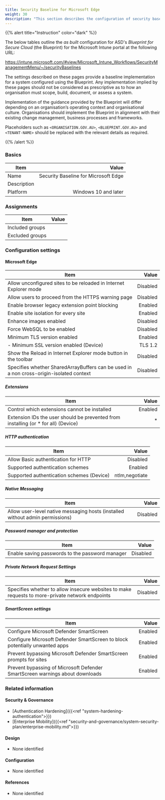 ```yaml
---
title: Security Baseline for Microsoft Edge
weight: 30
description: "This section describes the configuration of security baselines within Microsoft Intune associated with systems built according to the guidance provided by ASD's Blueprint for Secure Cloud."
---
```


{{% alert title="Instruction" color="dark" %}}
 
The below tables outline the *as built* configuration for ASD's *Blueprint for Secure Cloud* (the Blueprint) for the Microsoft Intune portal at the following URL:

https://intune.microsoft.com/#view/Microsoft_Intune_Workflows/SecurityManagementMenu/~/securityBaselines
 
The settings described on these pages provide a baseline implementation for a system configured using the Blueprint. Any implementation implied by these pages should not be considered as prescriptive as to how an organisation must scope, build, document, or assess a system.

Implementation of the guidance provided by the Blueprint will differ depending on an organisation’s operating context and organisational culture. Organisations should implement the Blueprint in alignment with their existing change management, business processes and frameworks.

Placeholders such as `<ORGANISATION.GOV.AU>`, `<BLUEPRINT.GOV.AU>` and `<TENANT-NAME>` should be replaced with the relevant details as required.
 
{{% /alert %}}

### Basics

| Item        |                                Value |
| ----------- | -----------------------------------: |
| Name        | Security Baseline for Microsoft Edge |
| Description |                                      |
| Platform    |                 Windows 10 and later |

### Assignments

| Item            | Value |
| --------------- | ----: |
| Included groups |       |
| Excluded groups |       |

### Configuration settings

#### Microsoft Edge

| Item                                                                                    |    Value |
| --------------------------------------------------------------------------------------- | -------: |
| Allow unconfigured sites to be reloaded in Internet Explorer mode                       | Disabled |
| Allow users to proceed from the HTTPS warning page                                      | Disabled |
| Enable browser legacy extension point blocking                                          |  Enabled |
| Enable site isolation for every site                                                    |  Enabled |
| Enhance images enabled                                                                  | Disabled |
| Force WebSQL to be enabled                                                              | Disabled |
| Minimum TLS version enabled                                                             |  Enabled |
| - Minimum SSL version enabled (Device)                                                  |  TLS 1.2 |
| Show the Reload in Internet Explorer mode button in the toolbar                         | Disabled |
| Specifies whether SharedArrayBuffers can be used in a non cross-origin-isolated context | Disabled |

##### Extensions

| Item                                                                               |   Value |
| ---------------------------------------------------------------------------------- | ------: |
| Control which extensions cannot be installed                                       | Enabled |
| Extension IDs the user should be prevented from installing (or * for all) (Device) |       * |

##### HTTP authentication

| Item                                      |          Value |
| ----------------------------------------- | -------------: |
| Allow Basic authentication for HTTP       |       Disabled |
| Supported authentication schemes          |        Enabled |
| Supported authentication schemes (Device) | ntlm,negotiate |

##### Native Messaging

| Item                                                                          |    Value |
| ----------------------------------------------------------------------------- | -------: |
| Allow user-level native messaging hosts (installed without admin permissions) | Disabled |

##### Password manager and protection

| Item                                            |    Value |
| ----------------------------------------------- | -------: |
| Enable saving passwords to the password manager | Disabled |

##### Private Network Request Settings

| Item                                                                                            |    Value |
| ----------------------------------------------------------------------------------------------- | -------: |
| Specifies whether to allow insecure websites to make requests to more-private network endpoints | Disabled |

##### SmartScreen settings

| Item                                                                         |   Value |
| ---------------------------------------------------------------------------- | ------: |
| Configure Microsoft Defender SmartScreen                                     | Enabled |
| Configure Microsoft Defender SmartScreen to block potentially unwanted apps  | Enabled |
| Prevent bypassing Microsoft Defender SmartScreen prompts for sites           | Enabled |
| Prevent bypassing of Microsoft Defender SmartScreen warnings about downloads | Enabled |



### Related information

#### Security & Governance

* [Authentication Hardening]({{<ref "system-hardening-authentication">}}) 
* [Enterprise Mobility]({{<ref "security-and-governance/system-security-plan/enterprise-mobility.md">}})

  
#### Design

* None identified
  
#### Configuration

* None identified

#### References

* None identified
